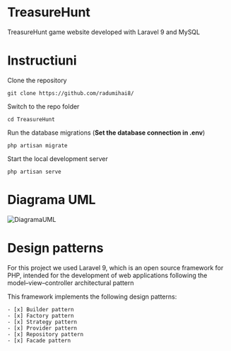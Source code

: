 # TreasureHunt
TreasureHunt game website developed with Laravel 9 and MySQL

# Instructiuni

Clone the repository

    git clone https://github.com/radumihai8/

Switch to the repo folder

    cd TreasureHunt

Run the database migrations (**Set the database connection in .env**)

    php artisan migrate

Start the local development server

    php artisan serve
    
# Diagrama UML

![DiagramaUML](https://user-images.githubusercontent.com/17956023/173894446-f84629a9-2169-4e34-866e-0f547bba43ff.png)

# Design patterns

For this project we used Laravel 9, which is an open source framework for PHP, intended for the development of web applications following the model–view–controller architectural pattern

This framework implements the following design patterns:

    - [x] Builder pattern
    - [x] Factory pattern
    - [x] Strategy pattern
    - [x] Provider pattern
    - [x] Repository pattern
    - [x] Facade pattern
